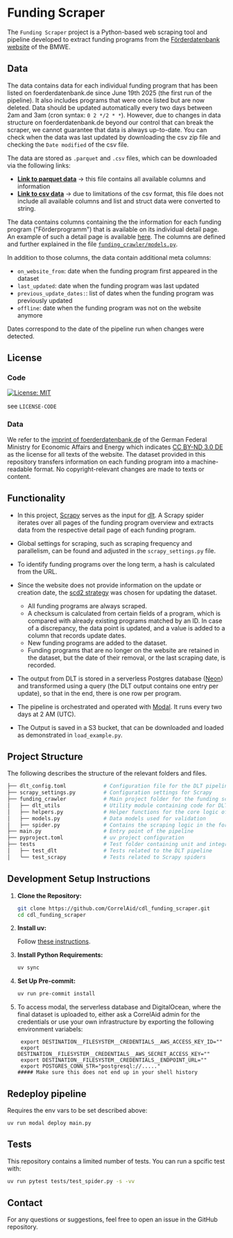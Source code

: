 # Funding Scraper

The `Funding Scraper` project is a Python-based web scraping tool and pipeline developed to extract funding programs from the [Förderdatenbank website](https://www.foerderdatenbank.de/FDB/DE/Home/home.html) of the BMWE. 

## Data
The data contains data for each individual funding program that has been listed on foerderdatenbank.de since June 19th 2025 (the first run of the pipeline). It also includes programs that were once listed but are now deleted. 
Data should be updated automatically every two days between 2am and 3am (cron syntax: `0 2 */2 * *`). However, due to changes in data structure on foerderdatenbank.de beyond our control that can break the scraper, we cannot guarantee that data is always up-to-date. You can check when the data was last updated by downloading the csv zip file and checking the `Date modified` of the csv file. 

The data are stored as `.parquet` and `.csv` files, which can be downloaded via the following links:

- **[Link to parquet data](https://foerderdatenbankdump.fra1.cdn.digitaloceanspaces.com/data/parquet_data.zip)** -> this file contains all available columns and information
- **[Link to csv data](https://foerderdatenbankdump.fra1.cdn.digitaloceanspaces.com/data/csv_data.zip)** -> due to limitations of the csv format, this file does not include all available columns and list and struct data were converted to string.


The data contains columns containing the the information for each funding program ("Förderprogramm") that is available on its individual detail page. An example of such a detail page is available [here](https://www.foerderdatenbank.de/FDB/Content/DE/Foerderprogramm/Land/Baden-Wuerttemberg/energie-vom-land-sonne-wind-wasser.html). 
The columns are defined and further explained in the file [`funding_crawler/models.py`](https://github.com/CorrelAid/cdl_funding_scraper/blob/main/funding_crawler/models.py). 

In addition to those columns, the data contain additional meta columns:

- `on_website_from`: date when the funding program first appeared in the dataset
- `last_updated`: date when the funding program was last updated
- `previous_update_dates:`: list of dates when the funding program was previously updated 
- `offline`: date when the funding program was not on the website anymore

Dates correspond to the date of the pipeline run when changes were detected.

## License
### Code 

[![License: MIT](https://img.shields.io/badge/License-MIT-yellow.svg)](https://opensource.org/licenses/MIT)

see `LICENSE-CODE`

### Data 

We refer to the [imprint of foerderdatenbank.de](https://www.foerderdatenbank.de/FDB/DE/Meta/Impressum/impressum.html) of the German Federal Ministry for Economic Affairs and Energy which indicates [CC BY-ND 3.0 DE](https://creativecommons.org/licenses/by-nd/3.0/de/deed.de) as the license for all texts of the website. The dataset provided in this repository transfers information on each funding program into a machine-readable format. No copyright-relevant changes are made to texts or content.


## Functionality

- In this project, [Scrapy](https://scrapy.org/) serves as the input for [dlt](https://dlthub.com/). A Scrapy spider iterates over all pages of the funding program overview and extracts data from the respective detail page of each funding program.

- Global settings for scraping, such as scraping frequency and parallelism, can be found and adjusted in the `scrapy_settings.py` file.

- To identify funding programs over the long term, a hash is calculated from the URL.

- Since the website does not provide information on the update or creation date, the [scd2 strategy](https://dlthub.com/docs/general-usage/incremental-loading#scd2-strategy) was chosen for updating the dataset.
    - All funding programs are always scraped.
    - A checksum is calculated from certain fields of a program, which is compared with already existing programs matched by an ID. In case of a discrepancy, the data point is updated, and a value is added to a column that records update dates.
    - New funding programs are added to the dataset.
    - Funding programs that are no longer on the website are retained in the dataset, but the date of their removal, or the last scraping date, is recorded.

- The output from DLT is stored in a serverless Postgres database ([Neon](https://neon.tech/)) and transformed using a query (the DLT output contains one entry per update), so that in the end, there is one row per program.

- The pipeline is orchestrated and operated with [Modal](https://modal.com/). It runs every two days at 2 AM (UTC).

- The Output is saved in a S3 bucket, that can be downloaded and loaded as demonstrated in `load_example.py`.


## Project Structure

The following describes the structure of the relevant folders and files.

```bash
├── dlt_config.toml            # Configuration file for the DLT pipeline
├── scrapy_settings.py         # Configuration settings for Scrapy
├── funding_crawler            # Main project folder for the funding scraper Python code
│   ├── dlt_utils              # Utility module containing code for DLT to use Scrapy as a resource
│   ├── helpers.py             # Helper functions for the core logic of the scraper
│   ├── models.py              # Data models used for validation
│   ├── spider.py              # Contains the scraping logic in the form of a Scrapy spider
├── main.py                    # Entry point of the pipeline
├── pyproject.toml             # uv project configuration
├── tests                      # Test folder containing unit and integration tests
│   ├── test_dlt               # Tests related to the DLT pipeline
│   └── test_scrapy            # Tests related to Scrapy spiders
```

## Development Setup Instructions

1. **Clone the Repository:**

   ```bash
   git clone https://github.com/CorrelAid/cdl_funding_scraper.git
   cd cdl_funding_scraper
   ```

2. **Install uv:**

   Follow [these instructions](https://docs.astral.sh/uv/getting-started/installation/).

3. **Install Python Requirements:**

   ```bash
   uv sync
   ```

4. **Set Up Pre-commit:**

   ```bash
   uv run pre-commit install
   ```

5. To access modal, the serverless database and DigitalOcean, where the final dataset is uploaded to, either ask a CorrelAid admin for the credentials or use your own infrastructure by exporting the following environment variabels:
    ```
     export DESTINATION__FILESYSTEM__CREDENTIALS__AWS_ACCESS_KEY_ID=""
     export DESTINATION__FILESYSTEM__CREDENTIALS__AWS_SECRET_ACCESS_KEY=""
     export DESTINATION__FILESYSTEM__CREDENTIALS__ENDPOINT_URL=""
     export POSTGRES_CONN_STR="postgresql://....."
    ##### Make sure this does not end up in your shell history
    ```
## Redeploy pipeline
Requires the env vars to be set described above:

```
uv run modal deploy main.py
```

## Tests
This repository contains a limited number of tests.
You can run a spcific test with:

```bash
uv run pytest tests/test_spider.py -s -vv
```

## Contact

For any questions or suggestions, feel free to open an issue in the GitHub repository.

